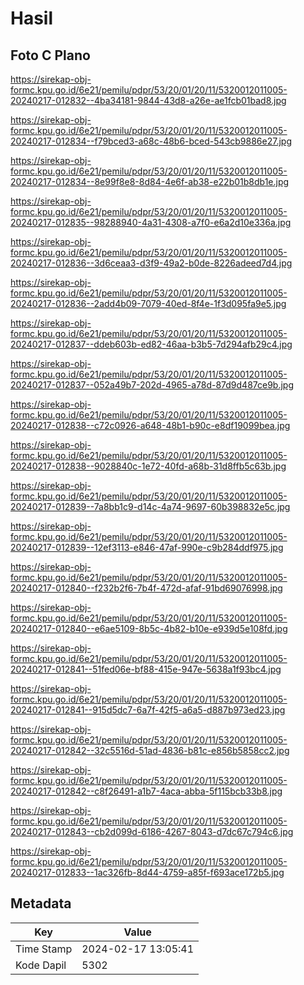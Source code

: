 # Hasil

## Foto C Plano

https://sirekap-obj-formc.kpu.go.id/6e21/pemilu/pdpr/53/20/01/20/11/5320012011005-20240217-012832--4ba34181-9844-43d8-a26e-ae1fcb01bad8.jpg

https://sirekap-obj-formc.kpu.go.id/6e21/pemilu/pdpr/53/20/01/20/11/5320012011005-20240217-012834--f79bced3-a68c-48b6-bced-543cb9886e27.jpg

https://sirekap-obj-formc.kpu.go.id/6e21/pemilu/pdpr/53/20/01/20/11/5320012011005-20240217-012834--8e99f8e8-8d84-4e6f-ab38-e22b01b8db1e.jpg

https://sirekap-obj-formc.kpu.go.id/6e21/pemilu/pdpr/53/20/01/20/11/5320012011005-20240217-012835--98288940-4a31-4308-a7f0-e6a2d10e336a.jpg

https://sirekap-obj-formc.kpu.go.id/6e21/pemilu/pdpr/53/20/01/20/11/5320012011005-20240217-012836--3d6ceaa3-d3f9-49a2-b0de-8226adeed7d4.jpg

https://sirekap-obj-formc.kpu.go.id/6e21/pemilu/pdpr/53/20/01/20/11/5320012011005-20240217-012836--2add4b09-7079-40ed-8f4e-1f3d095fa9e5.jpg

https://sirekap-obj-formc.kpu.go.id/6e21/pemilu/pdpr/53/20/01/20/11/5320012011005-20240217-012837--ddeb603b-ed82-46aa-b3b5-7d294afb29c4.jpg

https://sirekap-obj-formc.kpu.go.id/6e21/pemilu/pdpr/53/20/01/20/11/5320012011005-20240217-012837--052a49b7-202d-4965-a78d-87d9d487ce9b.jpg

https://sirekap-obj-formc.kpu.go.id/6e21/pemilu/pdpr/53/20/01/20/11/5320012011005-20240217-012838--c72c0926-a648-48b1-b90c-e8df19099bea.jpg

https://sirekap-obj-formc.kpu.go.id/6e21/pemilu/pdpr/53/20/01/20/11/5320012011005-20240217-012838--9028840c-1e72-40fd-a68b-31d8ffb5c63b.jpg

https://sirekap-obj-formc.kpu.go.id/6e21/pemilu/pdpr/53/20/01/20/11/5320012011005-20240217-012839--7a8bb1c9-d14c-4a74-9697-60b398832e5c.jpg

https://sirekap-obj-formc.kpu.go.id/6e21/pemilu/pdpr/53/20/01/20/11/5320012011005-20240217-012839--12ef3113-e846-47af-990e-c9b284ddf975.jpg

https://sirekap-obj-formc.kpu.go.id/6e21/pemilu/pdpr/53/20/01/20/11/5320012011005-20240217-012840--f232b2f6-7b4f-472d-afaf-91bd69076998.jpg

https://sirekap-obj-formc.kpu.go.id/6e21/pemilu/pdpr/53/20/01/20/11/5320012011005-20240217-012840--e6ae5109-8b5c-4b82-b10e-e939d5e108fd.jpg

https://sirekap-obj-formc.kpu.go.id/6e21/pemilu/pdpr/53/20/01/20/11/5320012011005-20240217-012841--51fed06e-bf88-415e-947e-5638a1f93bc4.jpg

https://sirekap-obj-formc.kpu.go.id/6e21/pemilu/pdpr/53/20/01/20/11/5320012011005-20240217-012841--915d5dc7-6a7f-42f5-a6a5-d887b973ed23.jpg

https://sirekap-obj-formc.kpu.go.id/6e21/pemilu/pdpr/53/20/01/20/11/5320012011005-20240217-012842--32c5516d-51ad-4836-b81c-e856b5858cc2.jpg

https://sirekap-obj-formc.kpu.go.id/6e21/pemilu/pdpr/53/20/01/20/11/5320012011005-20240217-012842--c8f26491-a1b7-4aca-abba-5f115bcb33b8.jpg

https://sirekap-obj-formc.kpu.go.id/6e21/pemilu/pdpr/53/20/01/20/11/5320012011005-20240217-012843--cb2d099d-6186-4267-8043-d7dc67c794c6.jpg

https://sirekap-obj-formc.kpu.go.id/6e21/pemilu/pdpr/53/20/01/20/11/5320012011005-20240217-012833--1ac326fb-8d44-4759-a85f-f693ace172b5.jpg


## Metadata

| Key        | Value               |
| ---------- | ------------------- |
| Time Stamp | 2024-02-17 13:05:41 |
| Kode Dapil | 5302                |



